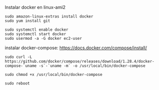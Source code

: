 Instalar docker en linux-ami2

    sudo amazon-linux-extras install docker
    sudo yum install git

    sudo systemctl enable docker
    sudo systemctl start docker
    sudo usermod -a -G docker ec2-user

instalar docker-compose: https://docs.docker.com/compose/install/

    sudo curl -L https://github.com/docker/compose/releases/download/1.28.4/docker-compose-`uname -s`-`uname -m` -o /usr/local/bin/docker-compose
 
    sudo chmod +x /usr/local/bin/docker-compose

    sudo reboot